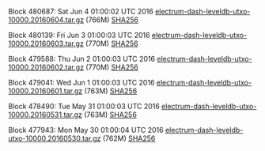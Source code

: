 Block 480687: Sat Jun  4 01:00:02 UTC 2016 [electrum-dash-leveldb-utxo-10000.20160604.tar.gz](https://transfer.sh/CUoKi/electrum-dash-leveldb-utxo-10000.20160604.tar.gz) (766M) [SHA256](https://transfer.sh/cvUdY/electrum-dash-leveldb-utxo-10000.20160604.tar.gz.sha256)

Block 480139: Fri Jun  3 01:00:03 UTC 2016 [electrum-dash-leveldb-utxo-10000.20160603.tar.gz](https://transfer.sh/KDyAq/electrum-dash-leveldb-utxo-10000.20160603.tar.gz) (770M) [SHA256](https://transfer.sh/v5JX1/electrum-dash-leveldb-utxo-10000.20160603.tar.gz.sha256)

Block 479588: Thu Jun  2 01:00:03 UTC 2016 [electrum-dash-leveldb-utxo-10000.20160602.tar.gz](https://transfer.sh/Q0sYD/electrum-dash-leveldb-utxo-10000.20160602.tar.gz) (770M) [SHA256](https://transfer.sh/ZGnyi/electrum-dash-leveldb-utxo-10000.20160602.tar.gz.sha256)

Block 479041: Wed Jun  1 01:00:03 UTC 2016 [electrum-dash-leveldb-utxo-10000.20160601.tar.gz](https://transfer.sh/7Sfiq/electrum-dash-leveldb-utxo-10000.20160601.tar.gz) (763M) [SHA256](https://transfer.sh/12sORK/electrum-dash-leveldb-utxo-10000.20160601.tar.gz.sha256)

Block 478490: Tue May 31 01:00:03 UTC 2016 [electrum-dash-leveldb-utxo-10000.20160531.tar.gz](https://transfer.sh/XknK/electrum-dash-leveldb-utxo-10000.20160531.tar.gz) (763M) [SHA256](https://transfer.sh/IDCvv/electrum-dash-leveldb-utxo-10000.20160531.tar.gz.sha256)

Block 477943: Mon May 30 01:00:04 UTC 2016 [electrum-dash-leveldb-utxo-10000.20160530.tar.gz](https://transfer.sh/sXeGH/electrum-dash-leveldb-utxo-10000.20160530.tar.gz) (762M) [SHA256](https://transfer.sh/Wdr76/electrum-dash-leveldb-utxo-10000.20160530.tar.gz.sha256)
